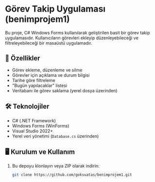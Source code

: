 # Görev Takip Uygulaması (benimprojem1)

Bu proje, C# Windows Forms kullanılarak geliştirilen basit bir görev takip uygulamasıdır. Kullanıcıların görevleri ekleyip düzenleyebileceği ve filtreleyebileceği bir masaüstü uygulamadır.

## 🎯 Özellikler

- Görev ekleme, düzenleme ve silme
- Görevler için açıklama ve durum bilgisi
- Tarihe göre filtreleme
- "Bugün yapılacaklar" listesi
- Veritabanı ile görev saklama (yerel dosya üzerinden)

## 🛠️ Teknolojiler

- C# (.NET Framework)
- Windows Forms (WinForms)
- Visual Studio 2022+
- Yerel veri yönetimi (`Database.cs` üzerinden)

## 🖥️ Kurulum ve Kullanım

1. Bu depoyu klonlayın veya ZIP olarak indirin:
   ```bash
   git clone https://github.com/goksuatas/benimprojem1.git
